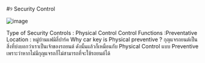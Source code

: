#୨ Security Control

![image]()

Type of Security Controls : Physical Control
Control Functions :Preventative
Location : หมู่บ้านแฟมิลี่ปาร์ค
Why car key is Physical preventive ?
กุญแจรถยนต์เป็นสิ่งที่บ่งบอกว่าเราเป็นเจ้าของรถยนต์ ดังนั้นแล้วก็เหมือนกับ Physical Control แบบ Preventive เพราะว่าหากไม่มีกุญแจรถก็ไม่สามารถที่จะใช้รถยนต์ได้
